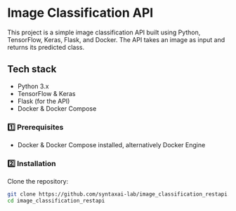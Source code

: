 # Image Classification API

This project is a simple image classification API built using Python, TensorFlow, Keras, Flask, and Docker. The API takes an image as input and returns its predicted class.

## Tech stack

- Python 3.x
- TensorFlow & Keras
- Flask (for the API)
- Docker & Docker Compose


### 1️⃣ Prerequisites
- Docker & Docker Compose installed, alternatively Docker Engine

### 2️⃣ Installation

Clone the repository:

```bash
git clone https://github.com/syntaxai-lab/image_classification_restapi.git
cd image_classification_restapi
